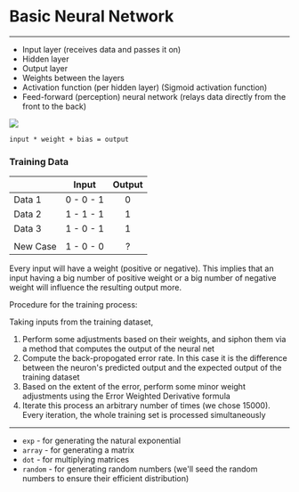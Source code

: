 # Basic Neural Network
---
- Input layer (receives data and passes it on)
- Hidden layer
- Output layer
- Weights between the layers
- Activation function (per hidden layer) (Sigmoid activation function)
- Feed-forward (perception) neural network (relays data directly from the front to the back)


 ![](https://www.kdnuggets.com/wp-content/uploads/simple-neural-network.png)

`input * weight + bias = output`


### Training Data
|          | Input       |  Output |
|:---------|:-----------:|:-------:|
| Data 1   |  0 - 0 - 1  |    0    |
| Data 2   |  1 - 1 - 1  |    1    |
| Data 3   |  1 - 0 - 1  |    1    |
|          |             |         |
| New Case |  1 - 0 - 0  |    ?    |

Every input will have a weight (positive or negative).
This implies that an input having a big number of positive weight or a big number of negative weight will influence the resulting output more.

Procedure for the training process:

Taking inputs from the training dataset,

1. Perform some adjustments based on their weights, and siphon them via a method that computes the output of the neural net
1. Compute the back-propogated error rate. In this case it is the difference between the neuron's predicted output and the expected output of the training dataset
1. Based on the extent of the error, perform some minor weight adjustments using the Error Weighted Derivative formula
1. Iterate this process an arbitrary number of times (we chose 15000). Every iteration, the whole training set is processed simultaneously


---

- `exp`    - for generating the natural exponential
- `array`  - for generating a matrix
- `dot`    - for multiplying matrices
- `random` - for generating random numbers (we'll seed the random numbers to ensure their efficient distribution)
